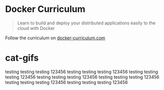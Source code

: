 Docker Curriculum
===

> Learn to build and deploy your distributed applications easily to the cloud with Docker

Follow the curriculum on [docker-curriculum.com](https://docker-curriculum.com/)
# cat-gifs
testing testing testing 123456
testing testing testing 123456
testing testing testing 123456
testing testing testing 123456
testing testing testing 123456
testing testing testing 123456
testing testing testing 123456
